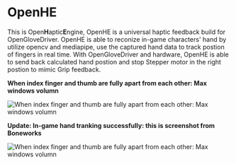 # OpenHE
This is Open**H**aptic**E**ngine, OpenHE is a universal haptic feedback build for OpenGloveDriver. OpenHE is able to reconize in-game characters' hand by utilize opencv and mediapipe, use the captured hand data to track postion of fingers in real time. With OpenGloveDriver and hardware, OpenHE is able to send back calculated hand postion and stop Stepper motor in the right postion to mimic Grip feedback.

**When index finger and thumb are fully apart from each other: Max windows volumn**

![When index finger and thumb are fully apart from each other: Max windows volumn](https://github.com/RyanPiao/WindowCapture/blob/main/screenshots/WindowCapture.png)

**Update: In-game hand tranking successfully: this is screenshot from Boneworks**

![When index finger and thumb are fully apart from each other: Max windows volumn](https://github.com/RyanPiao/WindowCapture/blob/main/screenshots/in-game-hand-tranking.png)

